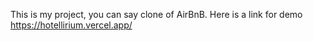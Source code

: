 This is my project, you can say clone of AirBnB.
Here is a link for demo https://hotellirium.vercel.app/

